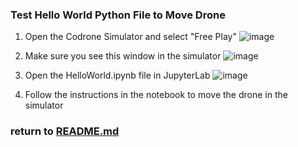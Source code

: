 ### Test Hello World Python File to Move Drone
1. Open the Codrone Simulator and select "Free Play"
![image](https://github.com/user-attachments/assets/a3f1c34a-4dfa-451c-b784-702e550f6e1e)
2. Make sure you see this window in the simulator
![image](https://github.com/user-attachments/assets/8973434f-f91e-4903-a16a-b88c335b4e62)
3. Open the HelloWorld.ipynb file in JupyterLab
![image](https://github.com/user-attachments/assets/298290ce-3d8f-4385-a632-09491740a3c1)

4. Follow the instructions in the notebook to move the drone in the simulator


### return to [README.md](/README.md)